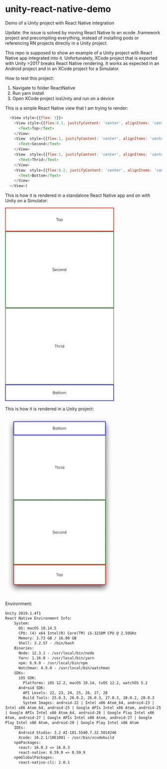 # unity-react-native-demo
Demo of a Unity project with React Native integration

Update: the issue is solved by moving React Native to an xcode .framework project and precompiling everything, instead of installing pods or referencing RN projects directly in a Unity project.

This repo is supposed to show an example of a Unity project with React Native app integrated into it. 
Unfortunately, XCode project that is exported with Unity >2017 breaks React Native rendering.
It works as expected in an Android project and in an XCode project for a Simulator.

How to test this project:
1. Navigate to folder ReactNative
2. Run yarn install
3. Open XCode project iosUnity and run on a device

This is a simple React Native view that I am trying to render:
```js
  <View style={{flex: 1}}>
    <View style={{flex:0.3, justifyContent: 'center', alignItems: 'center', borderWidth: 2, borderColor: 'red'}}>
      <Text>Top</Text>
    </View>
    <View  style={{flex:1, justifyContent: 'center', alignItems: 'center', borderWidth: 2, borderColor: 'green'}}>
      <Text>Second</Text>
    </View>
    <View  style={{flex:1, justifyContent: 'center', alignItems: 'center', borderWidth: 2, borderColor: 'grey'}}>
      <Text>Thrid</Text>
    </View>
    <View  style={{flex:0.2, justifyContent: 'center', alignItems: 'center', borderWidth: 2, borderColor: 'blue'}}>
      <Text>Bottom</Text>
    </View>
  </View>)
```
This is how it is rendered in a standalone React Native app and on with Unity on a Simulator:
<div><img src="https://github.com/yurykorzun/unity-react-native-demo/blob/master/Screenshots/Screenshot_unity_ios_rn_simulator.png?raw=true" width="350"/></div>


This is how it is rendered in a Unity project:
<div><img src="https://github.com/yurykorzun/unity-react-native-demo/blob/master/Screenshots/Screenshot_unity_ios_rn_device.png?raw=true" width="350"/></div>

Environment:
```
Unity 2019.1.4f1
React Native Environment Info:
    System:
      OS: macOS 10.14.5
      CPU: (4) x64 Intel(R) Core(TM) i5-3210M CPU @ 2.50GHz
      Memory: 3.73 GB / 16.00 GB
      Shell: 3.2.57 - /bin/bash
    Binaries:
      Node: 12.3.1 - /usr/local/bin/node
      Yarn: 1.16.0 - /usr/local/bin/yarn
      npm: 6.9.0 - /usr/local/bin/npm
      Watchman: 4.9.0 - /usr/local/bin/watchman
    SDKs:
      iOS SDK:
        Platforms: iOS 12.2, macOS 10.14, tvOS 12.2, watchOS 5.2
      Android SDK:
        API Levels: 22, 23, 24, 25, 26, 27, 28
        Build Tools: 25.0.3, 26.0.2, 26.0.3, 27.0.3, 28.0.2, 28.0.3
        System Images: android-22 | Intel x86 Atom_64, android-23 | Intel x86 Atom_64, android-25 | Google APIs Intel x86 Atom, android-25 | Google APIs Intel x86 Atom_64, android-26 | Google Play Intel x86 Atom, android-27 | Google APIs Intel x86 Atom, android-27 | Google Play Intel x86 Atom, android-28 | Google Play Intel x86 Atom
    IDEs:
      Android Studio: 3.2 AI-181.5540.7.32.5014246
      Xcode: 10.2.1/10E1001 - /usr/bin/xcodebuild
    npmPackages:
      react: 16.8.3 => 16.8.3 
      react-native: 0.59.9 => 0.59.9 
    npmGlobalPackages:
      react-native-cli: 2.0.1
```
